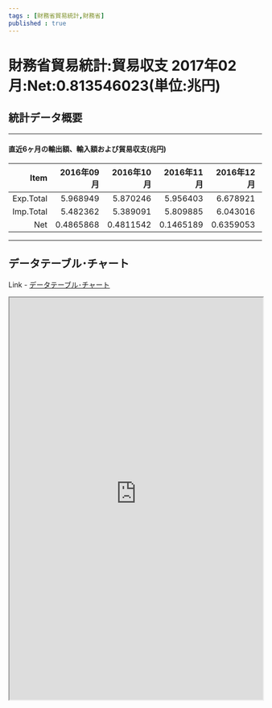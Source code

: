 ```yaml
--- 
tags : [財務省貿易統計,財務省] 
published : true
---
```


# 財務省貿易統計:貿易収支 2017年02月:Net:0.813546023(単位:兆円)
## 統計データ概要

***
#### 直近6ヶ月の輸出額、輸入額および貿易収支(兆円)


|      Item| 2016年09月| 2016年10月| 2016年11月| 2016年12月| 2017年01月| 2017年02月|
|---------:|----------:|----------:|----------:|----------:|----------:|----------:|
| Exp.Total|   5.968949|   5.870246|   5.956403|   6.678921|   5.422001|   6.347483|
| Imp.Total|   5.482362|   5.389091|   5.809885|   6.043016|   6.513875|   5.533937|
|       Net|  0.4865868|  0.4811542|  0.1465189|  0.6359053|  -1.091874|   0.813546|
	
***	
	
## データテーブル･チャート
Link - [データテーブル･チャート](http://knowledgevault.saecanet.com/charts/am-consulting.co.jp-tradeStatisticsOfJAPAN.html)

<iframe src="http://knowledgevault.saecanet.com/charts/am-consulting.co.jp-tradeStatisticsOfJAPAN.html" width="100%" height="800px"></iframe>